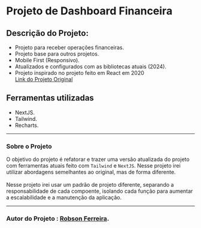 # Projeto de Dashboard Financeira

## Descrição do Projeto:

- Projeto para receber operações financeiras.
- Projeto base para outros projetos.
- Mobile First (Responsivo).
- Atualizados e configurados com as bibliotecas atuais (2024).
- Projeto inspirado no projeto feito em React em 2020
  <br/>
[Link do Projeto Original](https://github.com/orodrigogo/minha-carteira-dashboard)

## Ferramentas utilizadas

- NextJS.
- Tailwind.
- Recharts.

---

### Sobre o Projeto

O objetivo do projeto é refatorar e trazer uma versão atualizada do projeto com ferramentas atuais feito com `Tailwind` e `NextJS`. Nesse projeto irei utilizar abordagens semelhantes ao original, mas de forma diferente.
<br/>
<br/>
Nesse projeto irei usar um padrão de projeto diferente, separando a responsabilidade de cada compoente, isolando cada função para aumentar a escalabilidade e a manutenção da aplicação.

---

### **Autor do Projeto** : [Robson Ferreira](https://github.com/RobsonFe).
